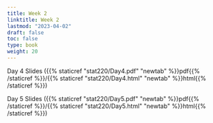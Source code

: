 ```yaml
---
title: Week 2 
linktitle: Week 2
lastmod: "2023-04-02"
draft: false  
toc: false  
type: book  
weight: 20
---
```



Day 4 Slides ({{% staticref "stat220/Day4.pdf" "newtab" %}}pdf{{% /staticref %}}/{{% staticref "stat220/Day4.html" "newtab" %}}html{{% /staticref %}})

Day 5 Slides ({{% staticref "stat220/Day5.pdf" "newtab" %}}pdf{{% /staticref %}}/{{% staticref "stat220/Day5.html" "newtab" %}}html{{% /staticref %}})
